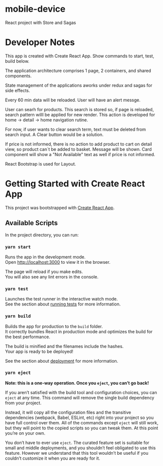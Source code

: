 # mobile-device
React project with Store and Sagas


# Developer Notes

This app is created with Create React App. Show commands to start, test, build below.

The application architecture comprises 1 page, 2 containers, and shared components. 

State management of the applications aworks under redux and sagas for side effects.

Every 60 min data will be reloaded. User will have an alert messge.

User can searh for products. This search is stored so, if page is reloaded, search pattern willl be applied for new render. This action is developed for home -> detail -> home navigation rutine.

For now, if user wants to clear search term, text must be deleted from search input. A Clear button would be a solution.

If price is not informed, there is no action to add product to cart on detail view, so product can´t be added to basket. Message will be shown. 
Card component will show a "Not Available" text as well if price is not informed.

React Bootstrap is used for Layout.

# Getting Started with Create React App

This project was bootstrapped with [Create React App](https://github.com/facebook/create-react-app).

## Available Scripts

In the project directory, you can run:

### `yarn start`

Runs the app in the development mode.\
Open [http://localhost:3000](http://localhost:3000) to view it in the browser.

The page will reload if you make edits.\
You will also see any lint errors in the console.

### `yarn test`

Launches the test runner in the interactive watch mode.\
See the section about [running tests](https://facebook.github.io/create-react-app/docs/running-tests) for more information.

### `yarn build`

Builds the app for production to the `build` folder.\
It correctly bundles React in production mode and optimizes the build for the best performance.

The build is minified and the filenames include the hashes.\
Your app is ready to be deployed!

See the section about [deployment](https://facebook.github.io/create-react-app/docs/deployment) for more information.

### `yarn eject`

**Note: this is a one-way operation. Once you `eject`, you can’t go back!**

If you aren’t satisfied with the build tool and configuration choices, you can `eject` at any time. This command will remove the single build dependency from your project.

Instead, it will copy all the configuration files and the transitive dependencies (webpack, Babel, ESLint, etc) right into your project so you have full control over them. All of the commands except `eject` will still work, but they will point to the copied scripts so you can tweak them. At this point you’re on your own.

You don’t have to ever use `eject`. The curated feature set is suitable for small and middle deployments, and you shouldn’t feel obligated to use this feature. However we understand that this tool wouldn’t be useful if you couldn’t customize it when you are ready for it.

